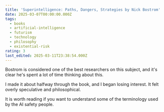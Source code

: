 ```yaml
---
title: 'Superintelligence: Paths, Dangers, Strategies by Nick Bostrom'
date: 2025-03-07T00:00:00.000Z
tags:
  - books
  - artificial-intelligence
  - futurism
  - technology
  - philosophy
  - existential-risk
rating: 3
last_edited: 2025-03-11T23:38:54.000Z
---
```

Bostrom is considered one of the best researchers on this subject, and it's clear he's spent a lot of time thinking about this.

I made it about halfway through the book, and I began losing interest. It felt overly speculative and philosophical.

It is worth reading if you want to understand some of the terminology used by the AI safety people.
